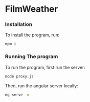 # FilmWeather

### Installation
To install the program, run:
```bash
npm i
```

### Running The program
To run the program, first run the server:
```bash
node proxy.js
```

Then, run the angular server locally:
```bash
ng serve -o
```
